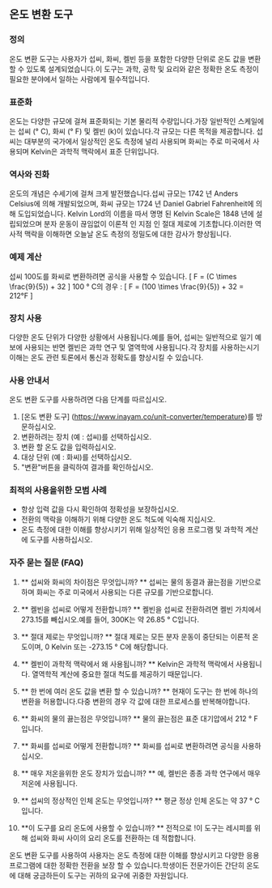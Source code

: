 ## 온도 변환 도구

### 정의
온도 변환 도구는 사용자가 섭씨, 화씨, 켈빈 등을 포함한 다양한 단위로 온도 값을 변환 할 수 있도록 설계되었습니다.이 도구는 과학, 공학 및 요리와 같은 정확한 온도 측정이 필요한 분야에서 일하는 사람에게 필수적입니다.

### 표준화
온도는 다양한 규모에 걸쳐 표준화되는 기본 물리적 수량입니다.가장 일반적인 스케일에는 섭씨 (° C), 화씨 (° F) 및 켈빈 (k)이 있습니다.각 규모는 다른 목적을 제공합니다. 섭씨는 대부분의 국가에서 일상적인 온도 측정에 널리 사용되며 화씨는 주로 미국에서 사용되며 Kelvin은 과학적 맥락에서 표준 단위입니다.

### 역사와 진화
온도의 개념은 수세기에 걸쳐 크게 발전했습니다.섭씨 규모는 1742 년 Anders Celsius에 의해 개발되었으며, 화씨 규모는 1724 년 Daniel Gabriel Fahrenheit에 의해 도입되었습니다. Kelvin Lord의 이름을 따서 명명 된 Kelvin Scale은 1848 년에 설립되었으며 분자 운동이 끊임없이 이론적 인 지점 인 절대 제로에 기초합니다.이러한 역사적 맥락을 이해하면 오늘날 온도 측정의 정밀도에 대한 감사가 향상됩니다.

### 예제 계산
섭씨 100도를 화씨로 변환하려면 공식을 사용할 수 있습니다.
\[ F = (C \times \frac{9}{5}) + 32 \]
100 ° C의 경우 :
\[ F = (100 \times \frac{9}{5}) + 32 = 212°F \]

### 장치 사용
다양한 온도 단위가 다양한 상황에서 사용됩니다.예를 들어, 섭씨는 일반적으로 일기 예보에 사용되는 반면 켈빈은 과학 연구 및 열역학에 사용됩니다.각 장치를 사용하는시기 이해는 온도 관련 토론에서 통신과 정확도를 향상시킬 수 있습니다.

### 사용 안내서
온도 변환 도구를 사용하려면 다음 단계를 따르십시오.
1. [온도 변환 도구] (https://www.inayam.co/unit-converter/temperature)를 방문하십시오.
2. 변환하려는 장치 (예 : 섭씨)를 선택하십시오.
3. 변환 할 온도 값을 입력하십시오.
4. 대상 단위 (예 : 화씨)를 선택하십시오.
5. "변환"버튼을 클릭하여 결과를 확인하십시오.

### 최적의 사용을위한 모범 사례
- 항상 입력 값을 다시 확인하여 정확성을 보장하십시오.
- 전환의 맥락을 이해하기 위해 다양한 온도 척도에 익숙해 지십시오.
- 온도 측정에 대한 이해를 향상시키기 위해 일상적인 응용 프로그램 및 과학적 계산에 도구를 사용하십시오.

### 자주 묻는 질문 (FAQ)

1. ** 섭씨와 화씨의 차이점은 무엇입니까? **
섭씨는 물의 동결과 끓는점을 기반으로하며 화씨는 주로 미국에서 사용되는 다른 규모를 기반으로합니다.

2. ** 켈빈을 섭씨로 어떻게 전환합니까? **
켈빈을 섭씨로 전환하려면 켈빈 가치에서 273.15를 빼십시오.예를 들어, 300K는 약 26.85 ° C입니다.

3. ** 절대 제로는 무엇입니까? **
절대 제로는 모든 분자 운동이 중단되는 이론적 온도이며, 0 Kelvin 또는 -273.15 ° C에 해당합니다.

4. ** 켈빈이 과학적 맥락에서 왜 사용됩니까? **
Kelvin은 과학적 맥락에서 사용됩니다. 열역학적 계산에 중요한 절대 척도를 제공하기 때문입니다.

5. ** 한 번에 여러 온도 값을 변환 할 수 있습니까? **
현재이 도구는 한 번에 하나의 변환을 허용합니다.다중 변환의 경우 각 값에 대한 프로세스를 반복해야합니다.

6. ** 화씨의 물의 끓는점은 무엇입니까? **
물의 끓는점은 표준 대기압에서 212 ° F입니다.

7. ** 화씨를 섭씨로 어떻게 전환합니까? **
화씨를 섭씨로 변환하려면 공식을 사용하십시오.

8. ** 매우 저온을위한 온도 장치가 있습니까? **
예, 켈빈은 종종 과학 연구에서 매우 저온에 사용됩니다.

9. ** 섭씨의 정상적인 인체 온도는 무엇입니까? **
평균 정상 인체 온도는 약 37 ° C입니다.

10. **이 도구를 요리 온도에 사용할 수 있습니까? **
전적으로 !이 도구는 레시피를 위해 섭씨와 화씨 사이의 요리 온도를 전환하는 데 적합합니다.

온도 변환 도구를 사용하여 사용자는 온도 측정에 대한 이해를 향상시키고 다양한 응용 프로그램에 대한 정확한 전환을 보장 할 수 있습니다.학생이든 전문가이든 간단히 온도에 대해 궁금하든이 도구는 귀하의 요구에 귀중한 자원입니다.